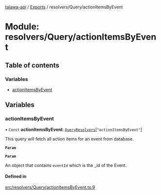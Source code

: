 [talawa-api](../README.md) / [Exports](../modules.md) / resolvers/Query/actionItemsByEvent

# Module: resolvers/Query/actionItemsByEvent

## Table of contents

### Variables

- [actionItemsByEvent](resolvers_Query_actionItemsByEvent.md#actionitemsbyevent)

## Variables

### actionItemsByEvent

• `Const` **actionItemsByEvent**: [`QueryResolvers`](types_generatedGraphQLTypes.md#queryresolvers)[``"actionItemsByEvent"``]

This query will fetch all action items for an event from database.

**`Param`**

**`Param`**

An object that contains `eventId` which is the _id of the Event.

#### Defined in

[src/resolvers/Query/actionItemsByEvent.ts:9](https://github.com/PalisadoesFoundation/talawa-api/blob/65069df/src/resolvers/Query/actionItemsByEvent.ts#L9)
